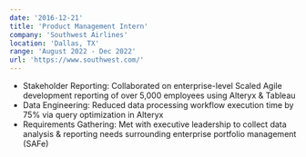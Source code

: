 ```yaml
---
date: '2016-12-21'
title: 'Product Management Intern'
company: 'Southwest Airlines'
location: 'Dallas, TX'
range: 'August 2022 - Dec 2022'
url: 'https://www.southwest.com/'
---
```


- Stakeholder Reporting: Collaborated on enterprise-level Scaled Agile development reporting of over 5,000 employees
using Alteryx & Tableau
- Data Engineering: Reduced data processing workflow execution time by 75% via query optimization in Alteryx
- Requirements Gathering: Met with executive leadership to collect data analysis & reporting needs surrounding
enterprise portfolio management (SAFe)
